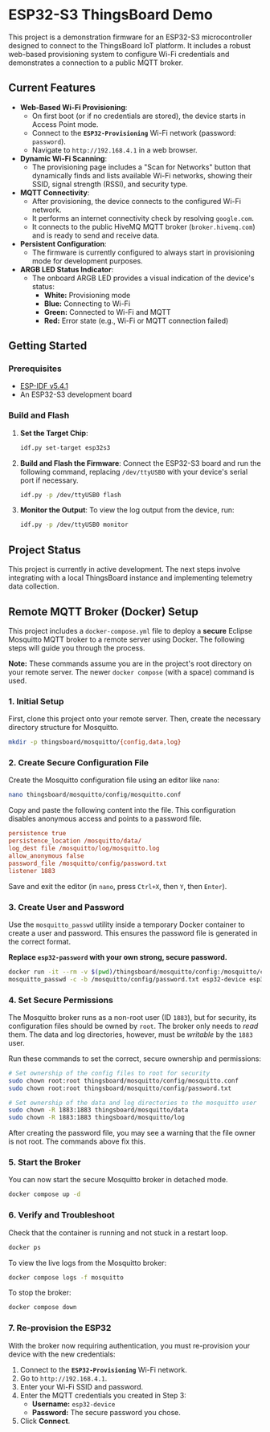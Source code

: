 # ESP32-S3 ThingsBoard Demo

This project is a demonstration firmware for an ESP32-S3 microcontroller designed to connect to the ThingsBoard IoT platform. It includes a robust web-based provisioning system to configure Wi-Fi credentials and demonstrates a connection to a public MQTT broker.

## Current Features

- **Web-Based Wi-Fi Provisioning**:
  - On first boot (or if no credentials are stored), the device starts in Access Point mode.
  - Connect to the **`ESP32-Provisioning`** Wi-Fi network (password: `password`).
  - Navigate to `http://192.168.4.1` in a web browser.
- **Dynamic Wi-Fi Scanning**:
  - The provisioning page includes a "Scan for Networks" button that dynamically finds and lists available Wi-Fi networks, showing their SSID, signal strength (RSSI), and security type.
- **MQTT Connectivity**:
  - After provisioning, the device connects to the configured Wi-Fi network.
  - It performs an internet connectivity check by resolving `google.com`.
  - It connects to the public HiveMQ MQTT broker (`broker.hivemq.com`) and is ready to send and receive data.
- **Persistent Configuration**:
  - The firmware is currently configured to always start in provisioning mode for development purposes.
- **ARGB LED Status Indicator**:
  - The onboard ARGB LED provides a visual indication of the device's status:
    - **White:** Provisioning mode
    - **Blue:** Connecting to Wi-Fi
    - **Green:** Connected to Wi-Fi and MQTT
    - **Red:** Error state (e.g., Wi-Fi or MQTT connection failed)

## Getting Started

### Prerequisites

- [ESP-IDF v5.4.1](https://docs.espressif.com/projects/esp-idf/en/v5.4.1/esp32s3/get-started/index.html)
- An ESP32-S3 development board

### Build and Flash

1.  **Set the Target Chip**:
    ```bash
    idf.py set-target esp32s3
    ```

2.  **Build and Flash the Firmware**:
    Connect the ESP32-S3 board and run the following command, replacing `/dev/ttyUSB0` with your device's serial port if necessary.
    ```bash
    idf.py -p /dev/ttyUSB0 flash
    ```

3.  **Monitor the Output**:
    To view the log output from the device, run:
    ```bash
    idf.py -p /dev/ttyUSB0 monitor
    ```

## Project Status

This project is currently in active development. The next steps involve integrating with a local ThingsBoard instance and implementing telemetry data collection.

## Remote MQTT Broker (Docker) Setup

This project includes a `docker-compose.yml` file to deploy a **secure** Eclipse Mosquitto MQTT broker to a remote server using Docker. The following steps will guide you through the process.

**Note:** These commands assume you are in the project's root directory on your remote server. The newer `docker compose` (with a space) command is used.

### 1. Initial Setup

First, clone this project onto your remote server. Then, create the necessary directory structure for Mosquitto.

```bash
mkdir -p thingsboard/mosquitto/{config,data,log}
```

### 2. Create Secure Configuration File

Create the Mosquitto configuration file using an editor like `nano`:
```bash
nano thingsboard/mosquitto/config/mosquitto.conf
```

Copy and paste the following content into the file. This configuration disables anonymous access and points to a password file.
```ini
persistence true
persistence_location /mosquitto/data/
log_dest file /mosquitto/log/mosquitto.log
allow_anonymous false
password_file /mosquitto/config/password.txt
listener 1883
```
Save and exit the editor (in `nano`, press `Ctrl+X`, then `Y`, then `Enter`).

### 3. Create User and Password

Use the `mosquitto_passwd` utility inside a temporary Docker container to create a user and password. This ensures the password file is generated in the correct format.

**Replace `esp32-password` with your own strong, secure password.**

```bash
docker run -it --rm -v $(pwd)/thingsboard/mosquitto/config:/mosquitto/config eclipse-mosquitto:latest \
mosquitto_passwd -c -b /mosquitto/config/password.txt esp32-device esp32-password
```

### 4. Set Secure Permissions

The Mosquitto broker runs as a non-root user (ID `1883`), but for security, its configuration files should be owned by `root`. The broker only needs to *read* them. The data and log directories, however, must be *writable* by the `1883` user.

Run these commands to set the correct, secure ownership and permissions:

```bash
# Set ownership of the config files to root for security
sudo chown root:root thingsboard/mosquitto/config/mosquitto.conf
sudo chown root:root thingsboard/mosquitto/config/password.txt

# Set ownership of the data and log directories to the mosquitto user
sudo chown -R 1883:1883 thingsboard/mosquitto/data
sudo chown -R 1883:1883 thingsboard/mosquitto/log
```

After creating the password file, you may see a warning that the file owner is not root. The commands above fix this.

### 5. Start the Broker

You can now start the secure Mosquitto broker in detached mode.

```bash
docker compose up -d
```

### 6. Verify and Troubleshoot

Check that the container is running and not stuck in a restart loop.
```bash
docker ps
```
To view the live logs from the Mosquitto broker:
```bash
docker compose logs -f mosquitto
```
To stop the broker:
```bash
docker compose down
```

### 7. Re-provision the ESP32

With the broker now requiring authentication, you must re-provision your device with the new credentials:
1.  Connect to the **`ESP32-Provisioning`** Wi-Fi network.
2.  Go to `http://192.168.4.1`.
3.  Enter your Wi-Fi SSID and password.
4.  Enter the MQTT credentials you created in Step 3:
    *   **Username:** `esp32-device`
    *   **Password:** The secure password you chose.
5.  Click **Connect**.